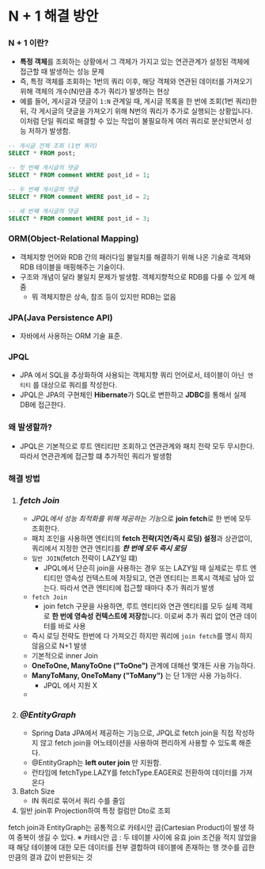 # N + 1 해결 방안

### N + 1 이란?

- **특정 객체**를 조회하는 상황에서 그 객체가 가지고 있는 연관관계가 설정된 객체에 접근할 때 발생하는 성능 문제
- 즉, 특정 객체를 조회하는 1번의 쿼리 이후, 해당 객체와 연관된 데이터를 가져오기 위해 객체의 개수(N)만큼 추가 쿼리가 발생하는 현상
- 예를 들어, 게시글과 댓글이 `1:N` 관계일 때, 게시글 목록을 한 번에 조회(1번 쿼리)한 뒤, 각 게시글의 댓글을 가져오기 위해 N번의 쿼리가 추가로 실행되는 상황입니다.
  이처럼 단일 쿼리로 해결할 수 있는 작업이 불필요하게 여러 쿼리로 분산되면서 성능 저하가 발생함.

~~~ sql 
-- 게시글 전체 조회 (1번 쿼리)
SELECT * FROM post;

-- 첫 번째 게시글의 댓글
SELECT * FROM comment WHERE post_id = 1;

-- 두 번째 게시글의 댓글
SELECT * FROM comment WHERE post_id = 2;

-- 세 번째 게시글의 댓글
SELECT * FROM comment WHERE post_id = 3;
~~~

### ORM(Object-Relational Mapping)

- 객체지향 언어와 RDB 간의 패러다임 불일치를 해결하기 위해 나온 기술로 객체와 RDB 테이블을 매핑해주는 기술이다.
- 구조와 개념이 달라 불일치 문제가 발생함. 객체지향적으로 RDB를 다룰 수 있게 해줌
    - 뭐 객체지향은 상속, 참조 등이 있지만 RDB는 없음

### JPA(Java Persistence API)

- 자바에서 사용하는 ORM 기술 표준.

### JPQL

- JPA 에서 SQL을 추상화하여 사용되는 객체지향 쿼리 언어로서, 테이블이 아닌` 엔티티` 를 대상으로 쿼리를 작성한다.
- JPQL은 JPA의 구현체인 **Hibernate**가 SQL로 변한하고 **JDBC**를 통해서 실제 DB에 접근한다.

### 왜 발생할까?

- JPQL은 기본적으로 루트 엔티티만 조회하고 연관관계와 패치 전략 모두 무시한다. 따라서 연관관계에 접근할 떄 추가적인 쿼리가 발생함

### 해결 방법

1. ### **_fetch Join_**
    - *JPQL에서 성능 최적화를 위해 제공하는 기능*으로 **join fetch**로 한 번에 모두 조회한다.
    - 패치 조인을 사용하면 엔티티의 **fetch 전략(지연/즉시 로딩) 설정**과 상관없이, 쿼리에서 지정한 연관 엔티티를 _**한 번에 모두 즉시 로딩**_
    - `일반 JOIN`(fetch 전략이 LAZY일 떄)
        - JPQL에서 단순히 join을 사용하는 경우 또는 LAZY일 때 실제로는 루트 엔티티만 영속성 컨텍스트에 저장되고, 연관 엔티티는 프록시 객체로 남아 있는다.
          따라서 연관 엔티티에 접근할 때마다 추가 쿼리가 발생
    - `fetch Join`
        - join fetch 구문을 사용하면, 루트 엔티티와 연관 엔티티를 모두 실제 객체로 **한 번에 영속성 컨텍스트에 저장**합니다.
          이로써 추가 쿼리 없이 연관 데이터를 바로 사용
    - 즉시 로딩 전략도 한번에 다 가져오긴 하지만 쿼리에 `join fetch`를 명시 하지 않음으로 N+1 발생
    - 기본적으로 inner Join
    - **OneToOne, ManyToOne ("ToOne")** 관계에 대해선 몇개든 사용 가능하다.
    - **ManyToMany, OneToMany ("ToMany")** 는 단 1개만 사용 가능하다. 
      - JPQL 에서 지원 X
    - 
2. ### **_@EntityGraph_**
    - Spring Data JPA에서 제공하는 기능으로, JPQL로 fetch join을 직접 작성하지 않고 fetch join을 어노테이션을 사용하여 편리하게 사용할 수 있도록 해준다.
    - @EntityGraph는 **left outer join** 만 지원함.
    - 런타임에 fetchType.LAZY를 fetchType.EAGER로 전환하여 데이터를 가져온다
4. Batch Size
    - IN 쿼리로 묶어서 쿼리 수를 줄임
4. 일반 join후 Projection하여 특정 컬럼만 Dto로 조회

fetch join과 EntityGraph는 공통적으로 카테시안 곱(Cartesian Product)이 발생 하여 중복이 생길 수 있다.
※ 카테시안 곱 : 두 테이블 사이에 유효 join 조건을 적지 않았을 때 해당 테이블에 대한 모든 데이터를 전부 결합하여 테이블에 존재하는 행 갯수를 곱한만큼의 결과 값이 반환되는 것